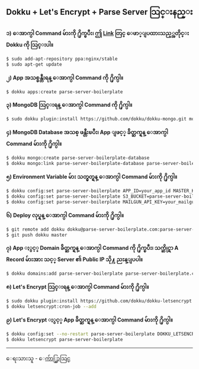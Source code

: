 ## Dokku + Let's Encrypt + Parse Server သြင္းနည္း

**၁) ေအာက္ပါ Command မ်ားကို ႐ိုက္ၿပီး၊ ဤ [Link](http://dokku.viewdocs.io/dokku/) တြင္ ေဖာ္ျပထားသည့္အတိုင္း Dokku ကို သြင္းပါ။**

```sh
$ sudo add-apt-repository ppa:nginx/stable
$ sudo apt-get update
```

**၂) App အသစ္ဖန္တီးရန္ ေအာက္ပါ Command ကို ႐ိုက္ပါ။**

```sh
$ dokku apps:create parse-server-boilerplate
```

**၃) MongoDB သြင္းရန္ ေအာက္ပါ Command ကို ႐ိုက္ပါ။**

```sh
$ sudo dokku plugin:install https://github.com/dokku/dokku-mongo.git mongo
```

**၄) MongoDB Database အသစ္ ဖန္တီးၿပီး၊ App ျဖင့္ ခ်ိတ္ဆက္ရန္ ေအာက္ပါ Command မ်ားကို ႐ိုက္ပါ။**

```sh
$ dokku mongo:create parse-server-boilerplate-database
$ dokku mongo:link parse-server-boilerplate-database parse-server-boilerplate
```

**၅) Environment Variable မ်ား သတ္မွတ္ရန္ ေအာက္ပါ Command မ်ားကို ႐ိုက္ပါ။**

```sh
$ dokku config:set parse-server-boilerplate APP_ID=your_app_id MASTER_KEY=your_master_key SERVER_URL=https://www.parse-server-boilerplate.com/parse
$ dokku config:set parse-server-boilerplate S3_BUCKET=parse-server-boilerplate AWS_ACCESS_KEY_ID=your_aws_access_key_id AWS_SECRET_ACCESS_KEY=your_aws_secret_access_key
$ dokku config:set parse-server-boilerplate MAILGUN_API_KEY=your_mailgun_api_key MAILGUN_DOMAIN=mg.parse-server-boilerplate.com
```

**၆) Deploy လုပ္ရန္ ေအာက္ပါ Command မ်ားကို ႐ိုက္ပါ။**

```sh
$ git remote add dokku dokku@parse-server-boilerplate.com:parse-server-boilerplate
$ git push dokku master
```

**၇) App ႏွင့္ Domain ခ်ိတ္ဆက္ရန္ ေအာက္ပါ Command ကို ႐ိုက္ၿပီး၊ သက္ဆိုင္ရာ A Record မ်ားအား သင့္ Server ၏ Public IP သို႔ ညႊန္ျပပါ။**

```sh
$ dokku domains:add parse-server-boilerplate parse-server-boilerplate.com www.parse-server-boilerplate.com
```

**၈) Let's Encrypt သြင္းရန္ ေအာက္ပါ Command မ်ားကို ႐ိုက္ပါ။**

```sh
$ sudo dokku plugin:install https://github.com/dokku/dokku-letsencrypt.git
$ dokku letsencrypt:cron-job --add
```

**၉) Let's Encrypt ႏွင့္ App ခ်ိတ္ဆက္ရန္ ေအာက္ပါ Command မ်ားကို ႐ိုက္ပါ။**

```sh
$ dokku config:set --no-restart parse-server-boilerplate DOKKU_LETSENCRYPT_EMAIL=admin@parse-server-boilerplate.com
$ dokku letsencrypt parse-server-boilerplate
```

---

ေရးသားသူ - [ေက်ာ္စြာသြင္](https://www.facebook.com/profile.php?id=100005753280868)
